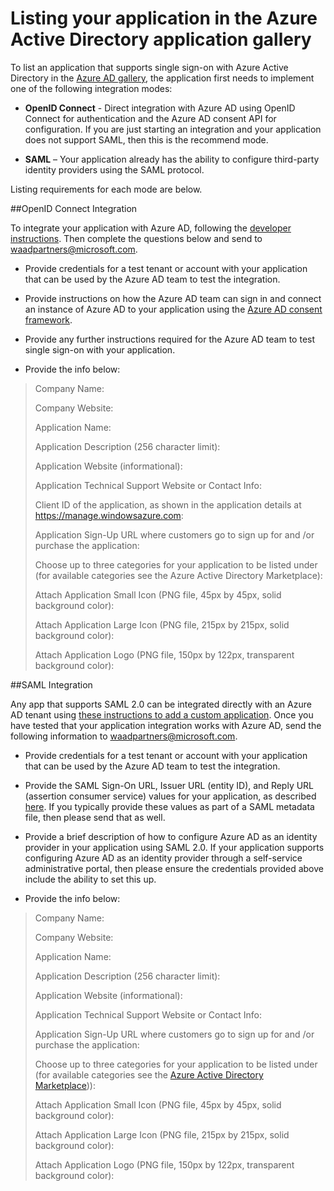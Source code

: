 <properties
   pageTitle="Listing your application in the Azure Active Directory application gallery"
   description="How to list an application that supports single sign-on in the Azure Active Directory gallery | Microsoft Azure"
   services="active-directory"
   documentationCenter="dev-center-name"
   authors="msmbaldwin"
   manager="mbaldwin"
   editor=""/>

<tags
   ms.service="active-directory"
   ms.devlang="na"
   ms.topic="article"
   ms.tgt_pltfrm="na"
   ms.workload="identity"
   ms.date="02/19/2016"
   ms.author="mbaldwin"/>


# Listing your application in the Azure Active Directory application gallery

To list an application that supports single sign-on with Azure Active Directory in the [Azure AD gallery](https://azure.microsoft.com/marketplace/active-directory/all/), the application first needs to implement one of the following integration modes:

* **OpenID Connect** - Direct integration with Azure AD using OpenID Connect for authentication and the Azure AD consent API for configuration. If you are just starting an integration and your application does not support SAML, then this is the recommend mode.

* **SAML** – Your application already has the ability to configure third-party identity providers using the SAML protocol.

Listing requirements for each mode are below.

##OpenID Connect Integration

To integrate your application with Azure AD, following the [developer instructions](active-directory-authentication-scenarios.md). Then complete the questions below and send to waadpartners@microsoft.com.

* Provide credentials for a test tenant or account with your application that can be used by the Azure AD team to test the integration.  

* Provide instructions on how the Azure AD team can sign in and connect an instance of Azure AD to your application using the [Azure AD consent framework](active-directory-integrating-applications.md#overview-of-the-consent-framework). 

* Provide any further instructions required for the Azure AD team to test single sign-on with your application. 

* Provide the info below:

> Company Name:
> 
> Company Website:
> 
> Application Name:
> 
> Application Description (256 character limit):
> 
> Application Website (informational):
> 
> Application Technical Support Website or Contact Info:
> 
> Client ID of the application, as shown in the application details at https://manage.windowsazure.com:
> 
> Application Sign-Up URL where customers go to sign up for and /or purchase the application:
> 
> Choose up to three categories for your application to be listed under (for available categories see the Azure Active Directory Marketplace):
> 
> Attach Application Small Icon (PNG file, 45px by 45px, solid background color):
> 
> Attach Application Large Icon (PNG file, 215px by 215px, solid background color):
> 
> Attach Application Logo (PNG file, 150px by 122px, transparent background color):

##SAML Integration

Any app that supports SAML 2.0 can be integrated directly with an Azure AD tenant using [these instructions to add a custom application](active-directory-saas-custom-apps.md). Once you have tested that your application integration works with Azure AD, send the following information to <waadpartners@microsoft.com>.

* Provide credentials for a test tenant or account with your application that can be used by the Azure AD team to test the integration.  

* Provide the SAML Sign-On URL, Issuer URL (entity ID), and Reply URL (assertion consumer service) values for your application, as described [here](active-directory-saas-custom-apps.md). If you typically provide these values as part of a SAML metadata file, then please send that as well.

* Provide a brief description of how to configure Azure AD as an identity provider in your application using SAML 2.0. If your application supports configuring Azure AD as an identity provider through a self-service administrative portal, then please ensure the credentials provided above include the ability to set this up.

* Provide the info below:

> Company Name:
> 
> Company Website:
> 
> Application Name:
> 
> Application Description (256 character limit):
> 
> Application Website (informational):
> 
> Application Technical Support Website or Contact Info:
> 
> Application Sign-Up URL where customers go to sign up for and /or purchase the application:
> 
> Choose up to three categories for your application to be listed under (for available categories see the [Azure Active Directory Marketplace](https://azure.microsoft.com/marketplace/active-directory/))):
> 
> Attach Application Small Icon (PNG file, 45px by 45px, solid background color):
> 
> Attach Application Large Icon (PNG file, 215px by 215px, solid background color):
> 
> Attach Application Logo (PNG file, 150px by 122px, transparent background color):
